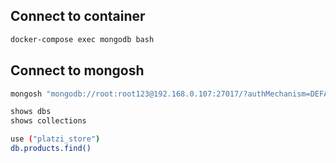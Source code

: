 ## Connect to container

```sh
docker-compose exec mongodb bash
```

## Connect to mongosh

```sh
mongosh "mongodb://root:root123@192.168.0.107:27017/?authMechanism=DEFAULT"
```

```sh
shows dbs
shows collections
```

```sh
use ("platzi_store")
db.products.find()
```
